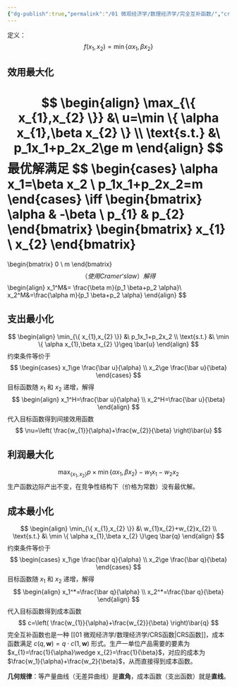 ```yaml
---
{"dg-publish":true,"permalink":"/01 微观经济学/数理经济学/完全互补函数/","created":"2023-06-18T16:33:19.825+08:00","updated":"2024-06-19T16:51:08.249+08:00"}
---
```



定义：
$$
f(x_1,x_2)=\min\{\alpha x_1,\beta x_2\}
$$
## 效用最大化
$$
\begin{align}
\max_{\{ x_{1},x_{2} \}} &\ u=\min \{ \alpha x_{1},\beta x_{2} \} \\
\text{s.t.} &\ p_1x_1+p_2x_2\ge m
\end{align}
$$
最优解满足
$$
\begin{cases}
\alpha x_1=\beta x_2 \\
p_1x_1+p_2x_2=m
\end{cases}
\iff
\begin{bmatrix}
\alpha & -\beta \\
p_{1} & p_{2}
\end{bmatrix}
\begin{bmatrix}
x_{1} \\
x_{2}
\end{bmatrix}
=
\begin{bmatrix}
0 \\
m
\end{bmatrix}
$$
（使用 Cramer‘s law ）解得
$$
\begin{align}
x_1^M&= \frac{\beta m}{p_1 \beta+p_2 \alpha}\\
x_2^M&=\frac{\alpha m}{p_1 \beta+p_2 \alpha}
\end{align}
$$
## 支出最小化
$$
\begin{align}
\min_{\{ x_{1},x_{2} \}} &\ p_1x_1+p_2x_2 \\
\text{s.t.} &\ \min \{ \alpha x_{1},\beta x_{2} \}\geq \bar{u}
\end{align}
$$
约束条件等价于
$$
\begin{cases}
x_1\ge \frac{\bar u}{\alpha} \\
x_2\ge \frac{\bar u}{\beta}
\end{cases}
$$
目标函数随 $x_{1}$ 和 $x_{2}$ 递增，解得
$$
\begin{align}
x_1^H=\frac{\bar u}{\alpha} \\
x_2^H=\frac{\bar u}{\beta}
\end{align}
$$
代入目标函数得到间接效用函数
$$
\nu=\left( \frac{w_{1}}{\alpha}+\frac{w_{2}}{\beta} \right)\bar{u}
$$
## 利润最大化

$$
\max_{\{ x_{1},x_{2} \}} p\times \min \{ \alpha x_{1},\beta x_{2} \}-w_1x_1-w_2x_2
$$
生产函数边际产出不变，在竞争性结构下（价格为常数）没有最优解。
## 成本最小化
$$
\begin{align}
\min_{\{ x_{1},x_{2} \}} &\ w_{1}x_{2}+w_{2}x_{2} \\
\text{s.t.} &\ \min \{ \alpha x_{1},\beta x_{2} \}\geq \bar{q}
\end{align}
$$
约束条件等价于
$$
\begin{cases}
x_1\ge \frac{\bar q}{\alpha} \\
x_2\ge \frac{\bar q}{\beta}
\end{cases}
$$
目标函数随 $x_{1}$ 和 $x_{2}$ 递增，解得
$$
\begin{align}
x_1^*=\frac{\bar q}{\alpha} \\
x_2^*=\frac{\bar q}{\beta}
\end{align}
$$
代入目标函数得到成本函数
$$
c=\left( \frac{w_{1}}{\alpha}+\frac{w_{2}}{\beta} \right)\bar{q}
$$
完全互补函数也是一种 [[01 微观经济学/数理经济学/CRS函数\|CRS函数]]，成本函数满足 $c(q,\mathbf{w})=q\cdot c(1,\mathbf{w})$ 形式。生产一单位产品需要的要素为 $x_{1}=\frac{1}{\alpha}\wedge x_{2}=\frac{1}{\beta}$，对应的成本为 $\frac{w_1}{\alpha}+\frac{w_2}{\beta}$，从而直接得到成本函数。

**几何规律**：等产量曲线（无差异曲线）是**直角**，成本函数（支出函数）就是**直线**。